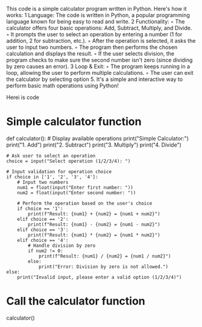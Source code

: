 This code is a simple calculator program written in Python. Here's how it works:
	1	Language: The code is written in Python, a popular programming language known for being easy to read and write.
	2	Functionality:
	◦	The calculator offers four basic operations: Add, Subtract, Multiply, and Divide.
	◦	It prompts the user to select an operation by entering a number (1 for addition, 2 for subtraction, etc.).
	◦	After the operation is selected, it asks the user to input two numbers.
	◦	The program then performs the chosen calculation and displays the result.
	◦	If the user selects division, the program checks to make sure the second number isn't zero (since dividing by zero causes an error).
	3	Loop & Exit:
	◦	The program keeps running in a loop, allowing the user to perform multiple calculations.
	◦	The user can exit the calculator by selecting option 5.
It's a simple and interactive way to perform basic math operations using Python!


Herei is code

# Simple calculator function
def calculator():
    # Display available operations
    print("Simple Calculator:")
    print("1. Add")
    print("2. Subtract")
    print("3. Multiply")
    print("4. Divide")

    # Ask user to select an operation
    choice = input("Select operation (1/2/3/4): ")

    # Input validation for operation choice
    if choice in ['1', '2', '3', '4']:
        # Input two numbers
        num1 = float(input("Enter first number: "))
        num2 = float(input("Enter second number: "))

        # Perform the operation based on the user's choice
        if choice == '1':
            print(f"Result: {num1} + {num2} = {num1 + num2}")
        elif choice == '2':
            print(f"Result: {num1} - {num2} = {num1 - num2}")
        elif choice == '3':
            print(f"Result: {num1} * {num2} = {num1 * num2}")
        elif choice == '4':
            # Handle division by zero
            if num2 != 0:
                print(f"Result: {num1} / {num2} = {num1 / num2}")
            else:
                print("Error: Division by zero is not allowed.")
    else:
        print("Invalid input, please enter a valid option (1/2/3/4)")

# Call the calculator function
calculator()

